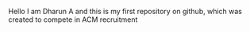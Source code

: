 Hello I am Dharun A and this is my first repository on github, which was created to compete in ACM recruitment 
